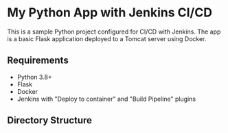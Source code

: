 # My Python App with Jenkins CI/CD

This is a sample Python project configured for CI/CD with Jenkins. The app is a basic Flask application deployed to a Tomcat server using Docker.

## Requirements
- Python 3.8+
- Flask
- Docker
- Jenkins with "Deploy to container" and "Build Pipeline" plugins

## Directory Structure
